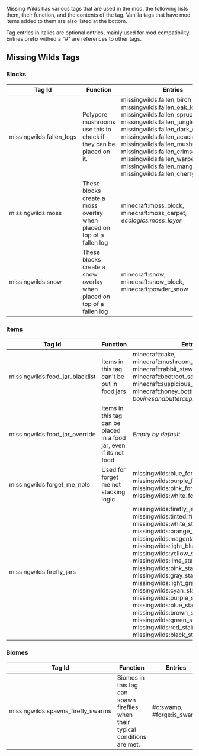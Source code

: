 Missing Wilds has various tags that are used in the mod, the following lists them, their function, and the contents of the tag. Vanilla tags that have mod items added to them are also listed at the bottom.

Tag entries in italics are optional entries, mainly used for mod compatibility. Entries prefix withed a "#" are references to other tags.


## Missing Wilds Tags

### Blocks
| Tag Id | Function | Entries |
| ------ | -------- | ------ |
| missingwilds:fallen_logs | Polypore mushrooms use this to check if they can be placed on it. | missingwilds:fallen_birch_log, missingwilds:fallen_oak_log, missingwilds:fallen_spruce_log, missingwilds:fallen_jungle_log, missingwilds:fallen_dark_oak_log, missingwilds:fallen_acacia_log, missingwilds:fallen_mushroom_stem, missingwilds:fallen_crimson_stem, missingwilds:fallen_warped_stem, missingwilds:fallen_mangrove_log, missingwilds:fallen_cherry_log |
| missingwilds:moss | These blocks create a moss overlay when placed on top of a fallen log | minecraft:moss_block, minecraft:moss_carpet, *ecologics:moss_layer* |
| missingwilds:snow | These blocks create a snow overlay when placed on top of a fallen log | minecraft:snow, minecraft:snow_block, minecraft:powder_snow |

### Items
| Tag Id | Function | Entries |
| ------ | -------- | ------- |
| missingwilds:food_jar_blacklist | Items in this tag can't be put in food jars | minecraft:cake, minecraft:mushroom_stew, minecraft:rabbit_stew, minecraft:beetroot_soup, minecraft:suspicious_stew, minecraft:honey_bottle, *kfa:fried_axolotl*, *bovinesandbuttercups:nectar_bowl*
| missingwilds:food_jar_override | Items in this tag can be placed in a food jar, even if its not food | *Empty by default* |
| missingwilds:forget_me_nots | Used for forget me not stacking logic | missingwilds:blue_forget_me_not, missingwilds:purple_forget_me_not, missingwilds:pink_forget_me_not, missingwilds:white_forget_me_not |
| missingwilds:firefly_jars | | missingwilds:firefly_jar, missingwilds:tinted_firefly_jar, missingwilds:white_stained_firefly_jar, missingwilds:orange_stained_firefly_jar, missingwilds:magenta_stained_firefly_jar, missingwilds:light_blue_stained_firefly_jar, missingwilds:yellow_stained_firefly_jar, missingwilds:lime_stained_firefly_jar, missingwilds:pink_stained_firefly_jar, missingwilds:gray_stained_firefly_jar, missingwilds:light_gray_stained_firefly_jar, missingwilds:cyan_stained_firefly_jar, missingwilds:purple_stained_firefly_jar, missingwilds:blue_stained_firefly_jar, missingwilds:brown_stained_firefly_jar, missingwilds:green_stained_firefly_jar, missingwilds:red_stained_firefly_jar, missingwilds:black_stained_firefly_jar

### Biomes
| Tag Id | Function | Entries |
| ------ | -------- | ------- |
| missingwilds:spawns_firefly_swarms | Biomes in this tag can spawn fireflies when their typical conditions are met. |  #c:swamp, #forge:is_swamp |
